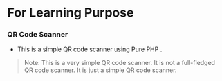 # For Learning Purpose
### QR Code Scanner
- This is a simple QR code scanner using Pure PHP .
> Note: This is a very simple QR code scanner. It is not a full-fledged QR code scanner. It is just a simple QR code scanner.